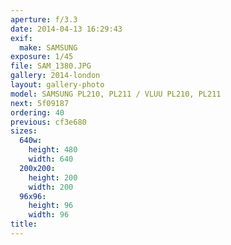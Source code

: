 ```yaml
---
aperture: f/3.3
date: 2014-04-13 16:29:43
exif:
  make: SAMSUNG
exposure: 1/45
file: SAM_1380.JPG
gallery: 2014-london
layout: gallery-photo
model: SAMSUNG PL210, PL211 / VLUU PL210, PL211
next: 5f09187
ordering: 40
previous: cf3e680
sizes:
  640w:
    height: 480
    width: 640
  200x200:
    height: 200
    width: 200
  96x96:
    height: 96
    width: 96
title: 
---
```

